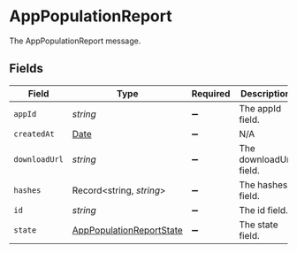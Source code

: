 # AppPopulationReport

The AppPopulationReport message.


## Fields

| Field                                                                                         | Type                                                                                          | Required                                                                                      | Description                                                                                   |
| --------------------------------------------------------------------------------------------- | --------------------------------------------------------------------------------------------- | --------------------------------------------------------------------------------------------- | --------------------------------------------------------------------------------------------- |
| `appId`                                                                                       | *string*                                                                                      | :heavy_minus_sign:                                                                            | The appId field.                                                                              |
| `createdAt`                                                                                   | [Date](https://developer.mozilla.org/en-US/docs/Web/JavaScript/Reference/Global_Objects/Date) | :heavy_minus_sign:                                                                            | N/A                                                                                           |
| `downloadUrl`                                                                                 | *string*                                                                                      | :heavy_minus_sign:                                                                            | The downloadUrl field.                                                                        |
| `hashes`                                                                                      | Record<string, *string*>                                                                      | :heavy_minus_sign:                                                                            | The hashes field.                                                                             |
| `id`                                                                                          | *string*                                                                                      | :heavy_minus_sign:                                                                            | The id field.                                                                                 |
| `state`                                                                                       | [AppPopulationReportState](../../models/shared/apppopulationreportstate.md)                   | :heavy_minus_sign:                                                                            | The state field.                                                                              |